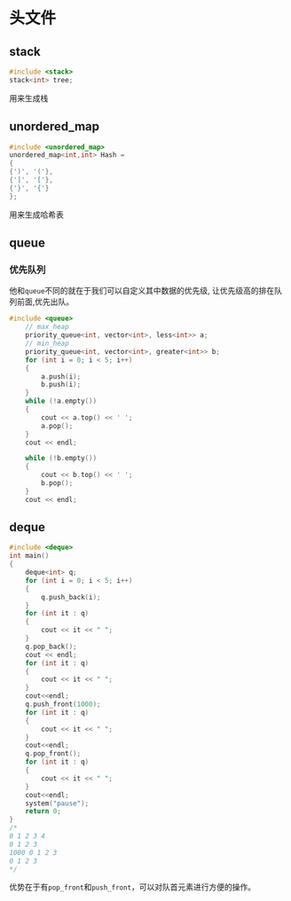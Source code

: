 # 头文件

## stack
```c++
#include <stack>
stack<int> tree;
```
用来生成栈

## unordered_map
```c++
#include <unordered_map>
unordered_map<int,int> Hash = 
{
{')', '('},
{']', '['},
{'}', '{'}
};
```
用来生成哈希表

## queue
### 优先队列

他和`queue`不同的就在于我们可以自定义其中数据的优先级, 让优先级高的排在队列前面,优先出队。

```c++
#include <queue>
    // max_heap
    priority_queue<int, vector<int>, less<int>> a;
    // min_heap
    priority_queue<int, vector<int>, greater<int>> b;
    for (int i = 0; i < 5; i++)
    {
        a.push(i);
        b.push(i);
    }
    while (!a.empty())
    {
        cout << a.top() << ' ';
        a.pop();
    }
    cout << endl;

    while (!b.empty())
    {
        cout << b.top() << ' ';
        b.pop();
    }
    cout << endl;
```

## deque

```c++
#include <deque>
int main()
{
    deque<int> q;
    for (int i = 0; i < 5; i++)
    {
        q.push_back(i);
    }
    for (int it : q)
    {
        cout << it << " ";
    }
    q.pop_back();
    cout << endl;
    for (int it : q)
    {
        cout << it << " ";
    }
    cout<<endl;
    q.push_front(1000);
    for (int it : q)
    {
        cout << it << " ";
    }
    cout<<endl;
    q.pop_front();
    for (int it : q)
    {
        cout << it << " ";
    }
    cout<<endl;
    system("pause");
    return 0;
}
/* 
0 1 2 3 4
0 1 2 3
1000 0 1 2 3
0 1 2 3 
*/
```

优势在于有`pop_front`和`push_front`，可以对队首元素进行方便的操作。

